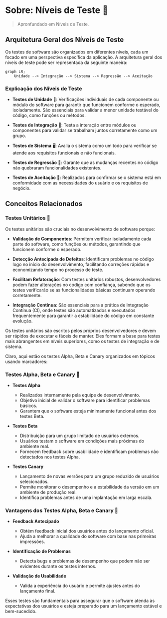 # Sobre: Níveis de Teste 🔢

> Apronfundado em Níveis de Teste.

## Arquitetura Geral dos Níveis de Teste

Os testes de software são organizados em diferentes níveis, cada um focado em uma perspectiva específica da aplicação. A arquitetura geral dos níveis de teste pode ser representada da seguinte maneira:

```mermaid
graph LR;
    Unidade --> Integração --> Sistema --> Regressão --> Aceitação
```

### Explicação dos Níveis de Teste

- **Testes de Unidade** 🧩: Verificações individuais de cada componente ou módulo do software para garantir que funcionem conforme o esperado, isoladamente. São essenciais para validar a menor unidade testável do código, como funções ou métodos.

- **Testes de Integração** 🤝: Testa a interação entre módulos ou componentes para validar se trabalham juntos corretamente como um grupo.

- **Testes de Sistema** 🖥️: Avalia o sistema como um todo para verificar se atende aos requisitos funcionais e não funcionais.

- **Testes de Regressão** 🔄: Garante que as mudanças recentes no código não quebraram funcionalidades existentes.

- **Testes de Aceitação** 🎯: Realizados para confirmar se o sistema está em conformidade com as necessidades do usuário e os requisitos de negócio.

## Conceitos Relacionados 

### Testes Unitários 🧩

Os testes unitários são cruciais no desenvolvimento de software porque:

- **Validação de Componentes**: Permitem verificar isoladamente cada parte do software, como funções ou métodos, garantindo que funcionem conforme o esperado.
  
- **Detecção Antecipada de Defeitos**: Identificam problemas no código logo no início do desenvolvimento, facilitando correções rápidas e economizando tempo no processo de teste.

- **Facilitam Refatoração**: Com testes unitários robustos, desenvolvedores podem fazer alterações no código com confiança, sabendo que os testes verificarão se as funcionalidades básicas continuam operando corretamente.

- **Integração Contínua**: São essenciais para a prática de Integração Contínua (CI), onde testes são automatizados e executados frequentemente para garantir a estabilidade do código em constante evolução.

Os testes unitários são escritos pelos próprios desenvolvedores e devem ser rápidos de executar e fáceis de manter. Eles formam a base para testes mais abrangentes em níveis superiores, como os testes de integração e de sistema.

Claro, aqui estão os testes Alpha, Beta e Canary organizados em tópicos usando marcadores:

### Testes Alpha, Beta e Canary 🚀

- **Testes Alpha**
  - Realizados internamente pela equipe de desenvolvimento.
  - Objetivo inicial de validar o software para identificar problemas básicos.
  - Garantem que o software esteja minimamente funcional antes dos testes Beta.

- **Testes Beta**
  - Distribuição para um grupo limitado de usuários externos.
  - Usuários testam o software em condições mais próximas do ambiente real.
  - Fornecem feedback sobre usabilidade e identificam problemas não detectados nos testes Alpha.

- **Testes Canary**
  - Lançamento de novas versões para um grupo reduzido de usuários selecionados.
  - Permite monitorar o desempenho e a estabilidade da versão em um ambiente de produção real.
  - Identifica problemas antes de uma implantação em larga escala.

### Vantagens dos Testes Alpha, Beta e Canary 🌟

- **Feedback Antecipado**
  - Obtém feedback inicial dos usuários antes do lançamento oficial.
  - Ajuda a melhorar a qualidade do software com base nas primeiras impressões.

- **Identificação de Problemas**
  - Detecta bugs e problemas de desempenho que podem não ser evidentes durante os testes internos.

- **Validação de Usabilidade**
  - Valida a experiência do usuário e permite ajustes antes do lançamento final.

Esses testes são fundamentais para assegurar que o software atenda às expectativas dos usuários e esteja preparado para um lançamento estável e bem-sucedido.
